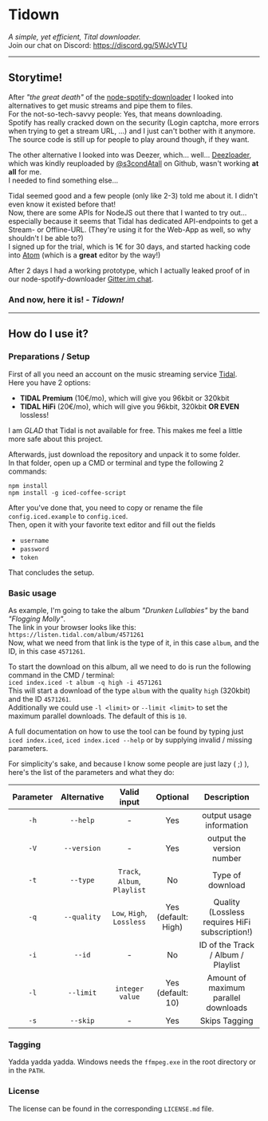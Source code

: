 # Tidown
_A simple, yet efficient, Tital downloader._  
Join our chat on Discord: https://discord.gg/5WJcVTU
___

## Storytime!
After _"the great death"_ of the [node-spotify-downloader](https://github.com/Lordmau5/node-spotify-downloader) I looked into alternatives to get music streams and pipe them to files.  
For the not-so-tech-savvy people: Yes, that means downloading.  
Spotify has really cracked down on the security (Login captcha, more errors when trying to get a stream URL, ...) and I just can't bother with it anymore. The source code is still up for people to play around though, if they want.

The other alternative I looked into was Deezer, which... well... [Deezloader](https://github.com/s3condAtall/Deezloader), which was kindly reuploaded by [@s3condAtall](https://github.com/s3condAtall) on Github, wasn't working **at all** for me.  
I needed to find something else...

Tidal seemed good and a few people (only like 2-3) told me about it. I didn't even know it existed before that!  
Now, there are some APIs for NodeJS out there that I wanted to try out... especially because it seems that Tidal has dedicated API-endpoints to get a Stream- or Offline-URL. (They're using it for the Web-App as well, so why shouldn't I be able to?)  
I signed up for the trial, which is 1€ for 30 days, and started hacking code into [Atom](https://atom.io/) (which is a **great** editor by the way!)

After 2 days I had a working prototype, which I actually leaked proof of in our node-spotify-downloader [Gitter.im chat](https://gitter.im/Lordmau5/node-spotify-downloader).

### And now, here it is! - _Tidown!_
___

## How do I use it?
### Preparations / Setup
First of all you need an account on the music streaming service [Tidal](http://tidal.com/).  
Here you have 2 options:
- **TIDAL Premium** (10€/mo), which will give you 96kbit or 320kbit
- **TIDAL HiFi** (20€/mo), which will give you 96kbit, 320kbit **OR EVEN** lossless!

I am *GLAD* that Tidal is not available for free. This makes me feel a little more safe about this project.  

Afterwards, just download the repository and unpack it to some folder.  
In that folder, open up a CMD or terminal and type the following 2 commands:
```
npm install
npm install -g iced-coffee-script
```

After you've done that, you need to copy or rename the file `config.iced.example` to `config.iced`.  
Then, open it with your favorite text editor and fill out the fields
- `username`
- `password`
- `token`

That concludes the setup.

### Basic usage
As example, I'm going to take the album _"Drunken Lullabies"_ by the band _"Flogging Molly"_.  
The link in your browser looks like this:  
`https://listen.tidal.com/album/4571261`  
Now, what we need from that link is the type of it, in this case `album`, and the ID, in this case `4571261`.

To start the download on this album, all we need to do is run the following command in the CMD / terminal:  
`iced index.iced -t album -q high -i 4571261`  
This will start a download of the type `album` with the quality `high` (320kbit) and the ID `4571261`.  
Additionally we could use `-l <limit>` or `--limit <limit>` to set the maximum parallel downloads. The default of this is `10`.

A full documentation on how to use the tool can be found by typing just `iced index.iced`, `iced index.iced --help` or by supplying invalid / missing parameters.

For simplicity's sake, and because I know some people are just lazy ( ;) ), here's the list of the parameters and what they do:

| Parameter     | Alternative   | Valid input       | Optional          | Description   |
|:-------------:|:-------------:|:-----------------:|:-----------------:|:-------------:|
| `-h`          | `--help`      | -                 | Yes               | output usage information |
| `-V`          | `--version`   | -                 | Yes               | output the version number |
| `-t`          | `--type`      | `Track`, `Album`, `Playlist` | No     | Type of download |
| `-q`          | `--quality`   | `Low`, `High`, `Lossless` | Yes (default: High) | Quality (Lossless requires HiFi subscription!) |
| `-i`          | `--id`        | -                 | No                | ID of the Track / Album / Playlist |
| `-l`          | `--limit`     | `integer value`   | Yes (default: 10) | Amount of maximum parallel downloads |
| `-s`          | `--skip`      | -                 | Yes               | Skips Tagging |

### Tagging
Yadda yadda yadda.
Windows needs the `ffmpeg.exe` in the root directory or in the `PATH`.

### License
The license can be found in the corresponding `LICENSE.md` file.
